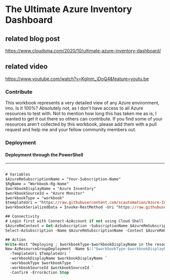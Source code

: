 # The Ultimate Azure Inventory Dashboard

## related blog post
https://www.cloudsma.com/2020/10/ultimate-azure-inventory-dashboard/

## related video
https://www.youtube.com/watch?v=Kglnm_jDoQ4&feature=youtu.be

### Contribute
This workbook represents a very detailed view of any Azure environment, imo. Is it 100%? Absolutely not, as I don't have access to all Azure resources to test with. Not to mention how long this has taken me as is, I wanted to get it out there so others can contribute. If you find some of your resources aren't collected by this workbook, please add them with a pull request and help me and your fellow community members out.

### Deployment

#### Deployment through the PowerShell
------------

```ps

# Variables
$AzureRmSubscriptionName = "Your-Subscription-Name"
$RgName = "Workbook-Rg-Name"
$workbookDisplayName = "Azure Inventory"
$workbookSourceId = "Azure Monitor"
$workbookType = "workbook"
$templateUri = "https://raw.githubusercontent.com/scautomation/Azure-Inventory-Workbook/master/armTemplate/template.json"
$workbookSerializedData = Invoke-RestMethod -Uri "https://raw.githubusercontent.com/scautomation/Azure-Inventory-Workbook/master/galleryTemplate/template.json"

## Connectivity
# Login first with Connect-AzAccount if not using Cloud Shell
$AzureRmContext = Get-AzSubscription -SubscriptionName $AzureRmSubscriptionName | Set-AzContext -ErrorAction Stop
Select-AzSubscription -Name $AzureRmSubscriptionName -Context $AzureRmContext -Force -ErrorAction Stop

## Action
Write-Host "Deploying : $workbookType-$workbookDisplayName in the resource group : $RgName" -ForegroundColor Cyan
New-AzResourceGroupDeployment -Name $(("$workbookType-$workbookDisplayName").replace(' ', '')) -ResourceGroupName $RgName `
  -TemplateUri $TemplateUri `
  -workbookDisplayName $workbookDisplayName `
  -workbookType $workbookType `
  -workbookSourceId $workbookSourceId `
  -Confirm -ErrorAction Stop

```
